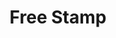 ---
pid: ch378
title: Free Stamp
location_transcription: 
coordinates: "[-75.162960189616, 39.952368851907]"
zipcode: 
gen_neighborhood: 
neighborhood: 
outside_phl: 
age: 
age_range: 
instagram: 
image_file_name: ch_378.jpg
proposal_transcription: There is a super cool FREE Stamp near the Rock N Roll Hall
  of Fame in Cleveland.
topic: Unknown
topic_summary: '0'
type: 
keywords_other: 
credit: 
image_labels: A stamper with the text FREE as the stamp
twitter: 
facebook: 
permalink: "/monuments/ch378/"
layout: item-page
---